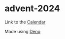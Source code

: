 # advent-2024

Link to the [Calendar](https://adventofcode.com/2024/)

Made using [Deno](https://deno.com/)